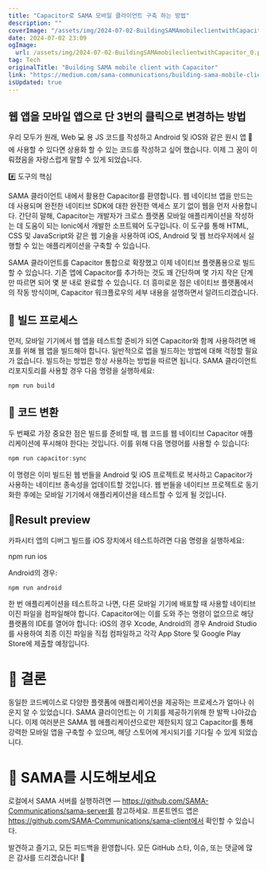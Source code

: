 ```yaml
---
title: "Capacitor로 SAMA 모바일 클라이언트 구축 하는 방법"
description: ""
coverImage: "/assets/img/2024-07-02-BuildingSAMAmobileclientwithCapacitor_0.png"
date: 2024-07-02 23:09
ogImage:
  url: /assets/img/2024-07-02-BuildingSAMAmobileclientwithCapacitor_0.png
tag: Tech
originalTitle: "Building SAMA mobile client with Capacitor"
link: "https://medium.com/sama-communications/building-sama-mobile-client-with-capacitor-4b58c1de485e"
isUpdated: true
---
```


## 웹 앱을 모바일 앱으로 단 3번의 클릭으로 변경하는 방법

우리 모두가 원래, Web 💻 용 JS 코드를 작성하고 Android 및 iOS와 같은 원시 앱 📱에 사용할 수 있다면 상용화 할 수 있는 코드를 작성하고 싶어 했습니다. 이제 그 꿈이 이뤄졌음을 자랑스럽게 말할 수 있게 되었습니다.

#️⃣ 도구의 핵심

SAMA 클라이언트 내에서 활용한 Capacitor를 환영합니다. 웹 네이티브 앱을 만드는 데 사용되며 완전한 네이티브 SDK에 대한 완전한 액세스 포기 없이 웹을 먼저 사용합니다. 간단히 말해, Capacitor는 개발자가 크로스 플랫폼 모바일 애플리케이션을 작성하는 데 도움이 되는 Ionic에서 개발한 소프트웨어 도구입니다. 이 도구를 통해 HTML, CSS 및 JavaScript와 같은 웹 기술을 사용하여 iOS, Android 및 웹 브라우저에서 실행할 수 있는 애플리케이션을 구축할 수 있습니다.

<div class="content-ad"></div>

SAMA 클라이언트를 Capacitor 통합으로 확장했고 이제 네이티브 플랫폼용으로 빌드할 수 있습니다. 기존 앱에 Capacitor를 추가하는 것도 꽤 간단하며 몇 가지 작은 단계만 따르면 되어 몇 분 내로 완료할 수 있습니다. 더 흥미로운 점은 네이티브 플랫폼에서의 작동 방식이며, Capacitor 워크플로우의 세부 내용을 설명하면서 알려드리겠습니다.

## 🔹 빌드 프로세스

먼저, 모바일 기기에서 웹 앱을 테스트할 준비가 되면 Capacitor와 함께 사용하려면 배포를 위해 웹 앱을 빌드해야 합니다. 일반적으로 앱을 빌드하는 방법에 대해 걱정할 필요가 없습니다. 빌드하는 방법은 항상 사용하는 방법을 따르면 됩니다. SAMA 클라이언트 리포지토리를 사용할 경우 다음 명령을 실행하세요:

```js
npm run build
```

<div class="content-ad"></div>

## 🔹 코드 변환

두 번째로 가장 중요한 점은 빌드를 준비할 때, 웹 코드를 웹 네이티브 Capacitor 애플리케이션에 푸시해야 한다는 것입니다. 이를 위해 다음 명령어를 사용할 수 있습니다:

```js
npm run capacitor:sync
```

이 명령은 이미 빌드된 웹 번들을 Android 및 iOS 프로젝트로 복사하고 Capacitor가 사용하는 네이티브 종속성을 업데이트할 것입니다. 웹 번들을 네이티브 프로젝트로 동기화한 후에는 모바일 기기에서 애플리케이션을 테스트할 수 있게 될 것입니다.

<div class="content-ad"></div>

## 🔹Result preview

카파시터 앱의 디버그 빌드를 iOS 장치에서 테스트하려면 다음 명령을 실행하세요:

npm run ios

Android의 경우:

<div class="content-ad"></div>

```bash
npm run android
```

한 번 애플리케이션을 테스트하고 나면, 다른 모바일 기기에 배포할 때 사용할 네이티브 이진 파일을 컴파일해야 합니다. Capacitor에는 이를 도와 주는 명령이 없으므로 해당 플랫폼의 IDE를 열어야 합니다: iOS의 경우 Xcode, Android의 경우 Android Studio를 사용하여 최종 이진 파일을 직접 컴파일하고 각각 App Store 및 Google Play Store에 제출할 예정입니다.

# 📃 결론

동일한 코드베이스로 다양한 플랫폼에 애플리케이션을 제공하는 프로세스가 얼마나 쉬운지 알 수 있었습니다. SAMA 클라이언트는 이 기회를 제공하기위해 한 발짝 나아갔습니다. 이제 여러분은 SAMA 웹 애플리케이션으로만 제한되지 않고 Capacitor를 통해 강력한 모바일 앱을 구축할 수 있으며, 해당 스토어에 게시되기를 기다릴 수 있게 되었습니다.

<div class="content-ad"></div>

# 📌 SAMA를 시도해보세요

로컬에서 SAMA 서버를 실행하려면 — https://github.com/SAMA-Communications/sama-server를 참고하세요. 프론트엔드 앱은 https://github.com/SAMA-Communications/sama-client에서 확인할 수 있습니다.

발견하고 즐기고, 모든 피드백을 환영합니다. 모든 GitHub 스타, 이슈, 또는 댓글에 많은 감사를 드리겠습니다! 🌟
